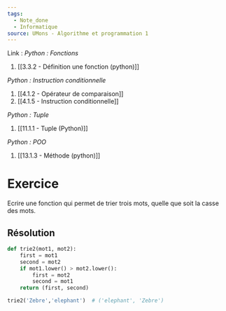 ```yaml
---
tags:
  - Note_done
  - Informatique
source: UMons - Algorithme et programmation 1
---
```


Link :
_Python : Fonctions_
1. [[3.3.2 - Définition une fonction (python)]]

_Python : Instruction conditionnelle_
1. [[4.1.2 - Opérateur de comparaison]]
2. [[4.1.5 - Instruction conditionnelle]]

_Python : Tuple_
1. [[11.1.1 - Tuple (Python)]]

_Python : POO_
1. [[13.1.3 - Méthode (python)]]
# Exercice
Ecrire une fonction qui permet de trier trois mots, quelle que soit la casse des mots.

## Résolution
```python
def trie2(mot1, mot2): 
	first = mot1 
	second = mot2 
	if mot1.lower() > mot2.lower(): 
		first = mot2 
		second = mot1 
	return (first, second)

trie2('Zebre','elephant')  # ('elephant', 'Zebre')
```
